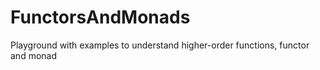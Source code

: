 # FunctorsAndMonads
Playground with examples to understand higher-order functions, functor and monad
